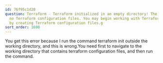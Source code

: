 ```yaml
---
id: 76f95c1d28
question: Terraform - Terraform initialized in an empty directory! The directory has
  no Terraform configuration files. You may begin working with Terraform immediately
  by creating Terraform configuration files.g
sort_order: 1690
---
```


You get this error because I run the command terraform init outside the working directory, and this is wrong.You need first to navigate to the working directory that contains terraform configuration files, and then run the command.

